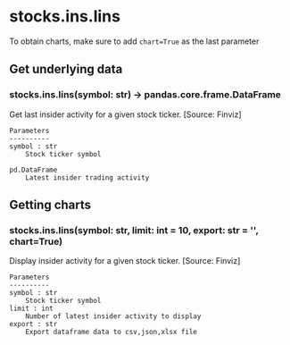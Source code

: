 # stocks.ins.lins

To obtain charts, make sure to add `chart=True` as the last parameter

## Get underlying data 
### stocks.ins.lins(symbol: str) -> pandas.core.frame.DataFrame

Get last insider activity for a given stock ticker. [Source: Finviz]

    Parameters
    ----------
    symbol : str
        Stock ticker symbol

    pd.DataFrame
        Latest insider trading activity

## Getting charts 
### stocks.ins.lins(symbol: str, limit: int = 10, export: str = '', chart=True)

Display insider activity for a given stock ticker. [Source: Finviz]

    Parameters
    ----------
    symbol : str
        Stock ticker symbol
    limit : int
        Number of latest insider activity to display
    export : str
        Export dataframe data to csv,json,xlsx file
